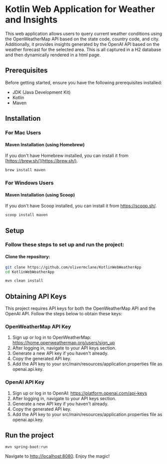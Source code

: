 # Kotlin Web Application for Weather and Insights

This web application allows users to query current weather conditions using the OpenWeatherMap API based on the state code, country code, and city. Additionally, it provides insights generated by the OpenAI API based on the weather forecast for the selected area. This is all captured in a H2 database and then dynamically rendered in a html page.

## Prerequisites

Before getting started, ensure you have the following prerequisites installed:

- JDK (Java Development Kit)
- Kotlin
- Maven

## Installation

### For Mac Users

#### Maven Installation (using Homebrew)

If you don't have Homebrew installed, you can install it from [https://brew.sh/](https://brew.sh/).

```bash
brew install maven
```
### For Windows Users
#### Maven Installation (using Scoop)

If you don't have Scoop installed, you can install it from https://scoop.sh/.

```bash
scoop install maven
```

## Setup
### Follow these steps to set up and run the project:

#### Clone the repository:
```bash
git clone https://github.com/olivermclane/KotlinWebWeatherApp
cd KotlinWebWeatherApp
```

```bash
mvn clean install
```
## Obtaining API Keys

This project requires API keys for both the OpenWeatherMap API and the OpenAI API. Follow the steps below to obtain these keys:

### OpenWeatherMap API Key
1. Sign up or log in to OpenWeatherMap: https://home.openweathermap.org/users/sign_up
2. After logging in, navigate to your API keys section.
3. Generate a new API key if you haven't already.
4. Copy the generated API key.
5. Add the API key to your src/main/resources/application.properties file as openai.api.key.
### OpenAI API Key
1. Sign up or log in to OpenAI: https://platform.openai.com/api-keys
2. After logging in, navigate to your API keys section.
3. Generate a new API key if you haven't already.
4. Copy the generated API key.
5. Add the API key to your src/main/resources/application.properties file as openai.api.key.

## Run the project

```bash
mvn spring-boot:run
```
Navigate to [http://localhost:8080](localhost:8080/). Enjoy the magic!

   
